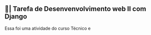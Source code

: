## 📑| Tarefa de Desenvenvolvimento web II com Django

  Essa foi uma atividade do curso Técnico e
 
